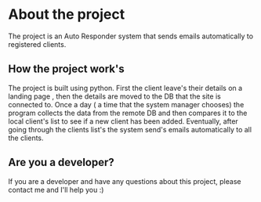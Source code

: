 # About the project
  The project is an Auto Responder system that sends emails automatically to registered clients.

## How the project work's 
  The project is  built using python.
  First the client leave's their details on a landing page , then the details are moved to the DB that the site is connected to. 
  Once a day ( a time that the system manager chooses) the program collects the data from the remote DB
  and then  compares it to the local client's list to see if a new client has been added. 
  Eventually, after going through the clients list's the system send's  emails automatically to all the clients. 
  
## Are you a developer? 
  If you are a developer and have any questions about this project, please contact me and I'll help you :) 
  
  
